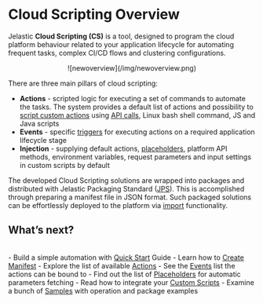 # Cloud Scripting Overview
Jelastic <b>Cloud Scripting (CS)</b> is a tool, designed to program the cloud platform behaviour related to your application lifecycle for automating frequent tasks, complex CI/CD flows and clustering configurations.                                         

<center>![newoverview](/img/newoverview.png)</center>

There are three main pillars of cloud scripting:                                       
- **Actions** - scripted logic for executing a set of commands to automate the tasks. The system provides a default list of actions and possibility to <a href="http://docs.cloudscripting.com/creating-templates/writing-scripts/" target="_blank">script custom actions</a> using <a href="https://docs.jelastic.com/api/" target="_blank">API calls</a>, Linux bash shell command, JS and Java scripts                                                      
- **Events** - specific <a href="http://docs.cloudscripting.com/reference/events/" target="_blank">triggers</a> for executing actions on a required application lifecycle stage                                                                
- **Injection** - supplying default actions, <a href="http://docs.cloudscripting.com/reference/placeholders/" target="_blank">placeholders</a>, platform API methods, environment variables, request parameters and input settings in custom scripts by default                                                       

The developed Cloud Scripting solutions are wrapped into packages and distributed with Jelastic Packaging Standard (<a href="https://docs.jelastic.com/jps" target="_blank">JPS</a>). This is accomplished through preparing a manifest file in JSON format. Such packaged solutions can be effortlessly deployed to the platform via <a href="https://docs.jelastic.com/environment-import" target="_blank">import</a> functionality.                             

## What’s next?
<br>
- Build a simple automation with <a href="http://docs.cloudscripting.com/quick-start/" target="_blank">Quick Start</a> Guide                            
- Learn how to <a href="http://docs.cloudscripting.com/creating-templates/template-basics/" target="_blank">Create Manifest</a>                           
- Explore the list of available <a href="http://docs.cloudscripting.com/reference/actions/" target="_blank">Actions</a>                               
- See the <a href="http://docs.cloudscripting.com/reference/events/" target="_blank">Events</a> list the actions can be bound to                        
- Find out the list of <a href="http://docs.cloudscripting.com/reference/placeholders/" target="_blank">Placeholders</a> for automatic parameters fetching                   
- Read how to integrate your <a href="http://docs.cloudscripting.com/creating-templates/writing-scripts/" target="_blank">Custom Scripts</a>                          
- Examine a bunch of <a href="http://docs.cloudscripting.com/samples/" target="_blank">Samples</a> with operation and package examples                   
                    